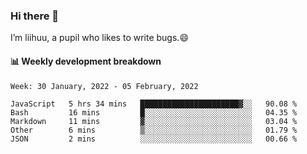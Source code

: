 ### Hi there 👋
I’m liihuu, a pupil who likes to write bugs.😄


#### 📊 Weekly development breakdown
<!--START_SECTION:waka-->
```text
Week: 30 January, 2022 - 05 February, 2022

JavaScript   5 hrs 34 mins   ██████████████████████▓░░   90.08 % 
Bash         16 mins         █░░░░░░░░░░░░░░░░░░░░░░░░   04.35 % 
Markdown     11 mins         ▓░░░░░░░░░░░░░░░░░░░░░░░░   03.04 % 
Other        6 mins          ▒░░░░░░░░░░░░░░░░░░░░░░░░   01.79 % 
JSON         2 mins          ░░░░░░░░░░░░░░░░░░░░░░░░░   00.66 % 
```
<!--END_SECTION:waka-->

<!--
**liihuu/liihuu** is a ✨ _special_ ✨ repository because its `README.md` (this file) appears on your GitHub profile.

Here are some ideas to get you started:

- 🔭 I’m currently working on ...
- 🌱 I’m currently learning ...
- 👯 I’m looking to collaborate on ...
- 🤔 I’m looking for help with ...
- 💬 Ask me about ...
- 📫 How to reach me: ...
- 😄 Pronouns: ...
- ⚡ Fun fact: ...
-->
